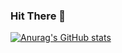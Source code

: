 ### Hit There 👋
[![Anurag's GitHub stats](https://github-readme-stats.vercel.app/api?username=mitesh2205)](https://github.com/anuraghazra/github-readme-stats)
